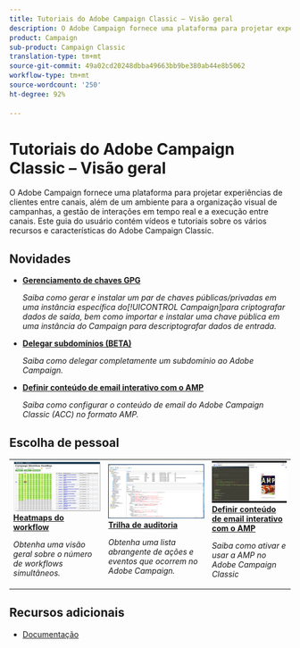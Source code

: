 ```yaml
---
title: Tutoriais do Adobe Campaign Classic – Visão geral
description: O Adobe Campaign fornece uma plataforma para projetar experiências de clientes entre canais, além de um ambiente para a organização visual de campanhas, a gestão de interações em tempo real e a execução entre canais. Este guia do usuário contém vídeos e tutoriais sobre os vários recursos e características do Adobe Campaign Standard.
product: Campaign
sub-product: Campaign Classic
translation-type: tm+mt
source-git-commit: 49a02cd20248dbba49663bb9be380ab44e8b5062
workflow-type: tm+mt
source-wordcount: '250'
ht-degree: 92%

---
```



# Tutoriais do Adobe Campaign Classic – Visão geral

O Adobe Campaign fornece uma plataforma para projetar experiências de clientes entre canais, além de um ambiente para a organização visual de campanhas, a gestão de interações em tempo real e a execução entre canais. Este guia do usuário contém vídeos e tutoriais sobre os vários recursos e características do Adobe Campaign Classic.

## Novidades

* **[Gerenciamento de chaves GPG](/help/acc/monitoring-campaign-classic/control-panel/gpg-key-management/gpg-key-management-overview.md)**

   *Saiba como gerar e instalar um par de chaves públicas/privadas em uma instância específica do[!UICONTROL Campaign]para criptografar dados de saída, bem como importar e instalar uma chave pública em uma instância do Campaign para descriptografar dados de entrada.*

* **[Delegar subdomínios (BETA)](/help/acc/monitoring-campaign-classic/control-panel/subdomain-delegation.md)**

   *Saiba como delegar completamente um subdomínio ao Adobe Campaign.*

* **[Definir conteúdo de email interativo com o AMP](/help/acc/sending-messages/email-channel/defining-interactive-email-content-with-amp.md)**

   *Saiba como configurar o conteúdo de email do Adobe Campaign Classic (ACC) no formato AMP.*

## Escolha de pessoal

<table>
<tr>
  <td>
    <a href="./monitoring-campaign-classic/workflow-heatmap.md">
      <img alt="Heatmaps do workflow (vídeo)" src="./assets/workflow-heatmap.png"/>
    </a>
    <div>
      <a href="./monitoring-campaign-classic/workflow-heatmap.md">
    <strong>Heatmaps do workflow</strong>
    </a>
    </div>
    <p>
    <em>Obtenha uma visão geral sobre o número de workflows simultâneos.</em>
    <p>
  </td>
   <td>
    <a href="./monitoring-campaign-classic/audit-trail.md">
      <img alt="Trilha de auditoria (vídeo)" src="./assets/acc-audit-trail-thumb.png" />
    </a>
    <div>
      <a href="./monitoring-campaign-classic/audit-trail.md">
    <strong>Trilha de auditoria</strong>
    </a>
    </div> 
    <p>
    <em>Obtenha uma lista abrangente de ações e eventos que ocorrem no Adobe Campaign.</em>
    <p>
  </td>
  <td>
    <a href="./sending-messages/email-channel/defining-interactive-email-content-with-amp.md">
      <img alt="Definição de conteúdo de email interativo com AMP (vídeo)" src="./assets/29940.png" />
    </a>
    <div>
      <a href="./sending-messages/email-channel/defining-interactive-email-content-with-amp.md">
    <strong>Definir conteúdo de email interativo com o AMP</strong>
    </a>
    </div>
    <p>
    <em>Saiba como ativar e usar a AMP no Adobe Campaign Classic </em>
    <p>
  </td>
</tr>
</table>

## Recursos adicionais

* [Documentação](https://docs.adobe.com/content/help/pt-BR/campaign-classic/using/getting-started/starting-with-adobe-campaign/about-adobe-campaign-classic.html)
